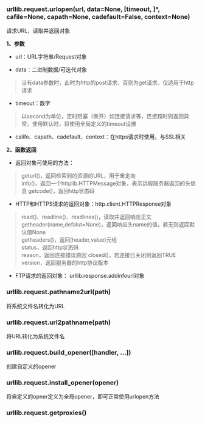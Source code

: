 ### urllib.request.urlopen(url, data=None, [timeout, ]*, cafile=None, capath=None, cadefault=False, context=None) 

请求URL，读取并返回对象

**1、参数**
- url：URL字符串/Request对象

- data：二进制数据/可迭代对象  
> 当有data参数时，此时为http的post请求，否则为get请求。仅适用于http请求

- timeout：数字
> 以second为单位，定时阻塞（断开）如连接请求等，连接超时则返回异常。使用默认时，将使用全局定义的timeout设置

- calife、capath、cadefault、context：在https请求时使用，与SSL相关  

**2、函数返回**  
- 返回对象可使用的方法：  
> geturl()，返回检索到的资源的URL，用于重定向  
> info()，返回一个httplib.HTTPMessage对象，表示远程服务器返回的头信息 
> getcode()，返回http状态码

- HTTP和HTTPS请求的返回对象：http.client.HTTPResponse对象
> read()、readline()、readlines()，读取并返回响应正文  
> getheader(name,defalut=None)，返回响应头name的值，若无则返回默认值None  
> getheaders()，返回(header,value)元组  
> status，返回http状态码  
> reason，返回连接错误原因
> closed()，若连接已关闭则返回TRUE
> version，返回服务器的http协议版本

- FTP请求的返回对象： urllib.response.addinfourl对象


### urllib.request.pathname2url(path)
将系统文件名转化为URL
### urllib.request.url2pathname(path)
将URL转化为系统文件名

### urllib.request.build_opener([handler, ...])
创建自定义的opener

### urllib.request.install_opener(opener)
将自定义的opner定义为全局opener，即可正常使用urlopen方法

### urllib.request.getproxies()



